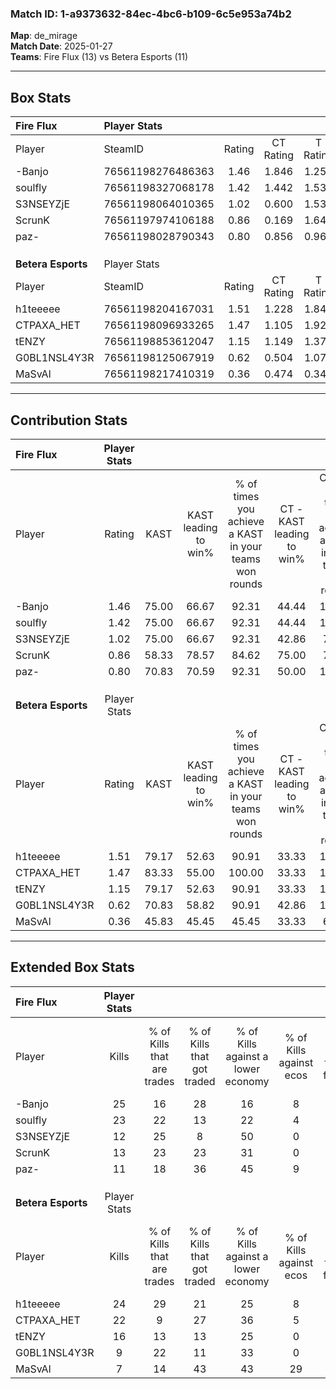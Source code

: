 ### Match ID: 1-a9373632-84ec-4bc6-b109-6c5e953a74b2  
**Map**: de_mirage  
**Match Date**: 2025-01-27  
**Teams**: Fire Flux (13) vs Betera Esports (11)  

---  

## Box Stats  

| **Fire Flux**      | Player Stats      |        |           |          |       |       |       |         |        |      |     |
| :- | :- | :-: | :-: | :-: | :-: | :-: | :-: | :-: | :-: | :-: | :-: |
| Player             | SteamID           | Rating | CT Rating | T Rating | KAST  |  ADR  | Kills | Assists | Deaths | K/D  | HS% |
| -Banjo             | 76561198276486363 |  1.46  |   1.846   |  1.259   | 75.00 | 106.6 |  25   |    3    |   18   | 1.39 | 48  |
| soulfly            | 76561198327068178 |  1.42  |   1.442   |  1.530   | 75.00 | 93.0  |  23   |    4    |   15   | 1.53 | 43  |
| S3NSEYZjE          | 76561198064010365 |  1.02  |   0.600   |  1.534   | 75.00 | 62.7  |  12   |    6    |   11   | 1.09 | 25  |
| ScrunK             | 76561197974106188 |  0.86  |   0.169   |  1.640   | 58.33 | 82.6  |  13   |    9    |   18   | 0.72 | 46  |
| paz-               | 76561198028790343 |  0.80  |   0.856   |  0.968   | 70.83 | 47.9  |  11   |    6    |   16   | 0.69 | 36  |
|                    |                   |        |           |          |       |       |       |         |        |      |     |
|                    |                   |        |           |          |       |       |       |         |        |      |     |
|                    |                   |        |           |          |       |       |       |         |        |      |     |
| **Betera Esports** | Player Stats      |        |           |          |       |       |       |         |        |      |     |
| Player             | SteamID           | Rating | CT Rating | T Rating | KAST  |  ADR  | Kills | Assists | Deaths | K/D  | HS% |
| h1teeeee           | 76561198204167031 |  1.51  |   1.228   |  1.848   | 79.17 | 95.4  |  24   |    4    |   14   | 1.71 | 25  |
| CTPAXA_HET         | 76561198096933265 |  1.47  |   1.105   |  1.925   | 83.33 | 94.7  |  22   |    4    |   14   | 1.57 | 68  |
| tENZY              | 76561198853612047 |  1.15  |   1.149   |  1.377   | 79.17 | 90.8  |  16   |   11    |   18   | 0.89 | 75  |
| G0BL1NSL4Y3R       | 76561198125067919 |  0.62  |   0.504   |  1.074   | 70.83 | 33.5  |   9   |    3    |   18   | 0.50 | 33  |
| MaSvAl             | 76561198217410319 |  0.36  |   0.474   |  0.340   | 45.83 | 43.2  |   7   |    5    |   20   | 0.35 | 28  |
---  

## Contribution Stats  

| **Fire Flux**      | Player Stats |       |                      |                                                        |                           |                                                             |                          |                                                            |
| :- | :-: | :-: | :-: | :-: | :-: | :-: | :-: | :-: |
| Player             |    Rating    | KAST  | KAST leading to win% | % of times you achieve a KAST in your teams won rounds | CT - KAST leading to win% | CT - % of times you achieve a KAST in your teams won rounds | T - KAST leading to win% | T - % of times you achieve a KAST in your teams won rounds |
| -Banjo             |     1.46     | 75.00 |        66.67         |                         92.31                          |           44.44           |                           100.00                            |          88.89           |                           88.89                            |
| soulfly            |     1.42     | 75.00 |        66.67         |                         92.31                          |           44.44           |                           100.00                            |          88.89           |                           88.89                            |
| S3NSEYZjE          |     1.02     | 75.00 |        66.67         |                         92.31                          |           42.86           |                            75.00                            |          81.82           |                           100.00                           |
| ScrunK             |     0.86     | 58.33 |        78.57         |                         84.62                          |           75.00           |                            75.00                            |          80.00           |                           88.89                            |
| paz-               |     0.80     | 70.83 |        70.59         |                         92.31                          |           50.00           |                           100.00                            |          88.89           |                           88.89                            |
|                    |              |       |                      |                                                        |                           |                                                             |                          |                                                            |
|                    |              |       |                      |                                                        |                           |                                                             |                          |                                                            |
|                    |              |       |                      |                                                        |                           |                                                             |                          |                                                            |
| **Betera Esports** | Player Stats |       |                      |                                                        |                           |                                                             |                          |                                                            |
| Player             |    Rating    | KAST  | KAST leading to win% | % of times you achieve a KAST in your teams won rounds | CT - KAST leading to win% | CT - % of times you achieve a KAST in your teams won rounds | T - KAST leading to win% | T - % of times you achieve a KAST in your teams won rounds |
| h1teeeee           |     1.51     | 79.17 |        52.63         |                         90.91                          |           33.33           |                           100.00                            |          70.00           |                           87.50                            |
| CTPAXA_HET         |     1.47     | 83.33 |        55.00         |                         100.00                         |           33.33           |                           100.00                            |          72.73           |                           100.00                           |
| tENZY              |     1.15     | 79.17 |        52.63         |                         90.91                          |           33.33           |                           100.00                            |          70.00           |                           87.50                            |
| G0BL1NSL4Y3R       |     0.62     | 70.83 |        58.82         |                         90.91                          |           42.86           |                           100.00                            |          70.00           |                           87.50                            |
| MaSvAl             |     0.36     | 45.83 |        45.45         |                         45.45                          |           33.33           |                            66.67                            |          60.00           |                           37.50                            |
---  

## Extended Box Stats  

| **Fire Flux**      | Player Stats |                            |                            |                                    |                         |                              |                                 |        |                             |                                     |                          |                               |                            |
| :- | :-: | :-: | :-: | :-: | :-: | :-: | :-: | :-: | :-: | :-: | :-: | :-: | :-: |
| Player             |    Kills     | % of Kills that are trades | % of Kills that got traded | % of Kills against a lower economy | % of Kills against ecos | % of Kills that are flawless | % of Kills that are close duels | Deaths | % of Deaths that get traded | % of Deaths against a lower economy | % of Deaths against ecos | % of Deaths that are flawless | % of Deaths that are close |
| -Banjo             |      25      |             16             |             28             |                 16                 |            8            |              64              |                0                |   18   |             22              |                 17                  |            6             |              50               |             11             |
| soulfly            |      23      |             22             |             13             |                 22                 |            4            |              78              |                0                |   15   |             20              |                 13                  |            0             |              80               |             0              |
| S3NSEYZjE          |      12      |             25             |             8              |                 50                 |            0            |              75              |                0                |   11   |             18              |                  9                  |            9             |              55               |             9              |
| ScrunK             |      13      |             23             |             23             |                 31                 |            0            |              38              |               23                |   18   |             17              |                 17                  |            0             |              61               |             11             |
| paz-               |      11      |             18             |             36             |                 45                 |            9            |              55              |                0                |   16   |             31              |                 13                  |            0             |              56               |             6              |
|                    |              |                            |                            |                                    |                         |                              |                                 |        |                             |                                     |                          |                               |                            |
|                    |              |                            |                            |                                    |                         |                              |                                 |        |                             |                                     |                          |                               |                            |
|                    |              |                            |                            |                                    |                         |                              |                                 |        |                             |                                     |                          |                               |                            |
| **Betera Esports** | Player Stats |                            |                            |                                    |                         |                              |                                 |        |                             |                                     |                          |                               |                            |
| Player             |    Kills     | % of Kills that are trades | % of Kills that got traded | % of Kills against a lower economy | % of Kills against ecos | % of Kills that are flawless | % of Kills that are close duels | Deaths | % of Deaths that get traded | % of Deaths against a lower economy | % of Deaths against ecos | % of Deaths that are flawless | % of Deaths that are close |
| h1teeeee           |      24      |             29             |             21             |                 25                 |            8            |              67              |                4                |   14   |              7              |                 29                  |            0             |              86               |             0              |
| CTPAXA_HET         |      22      |             9              |             27             |                 36                 |            5            |              50              |               14                |   14   |             14              |                 21                  |            0             |              57               |             0              |
| tENZY              |      16      |             13             |             13             |                 25                 |            0            |              63              |                0                |   18   |             28              |                 22                  |            0             |              56               |             0              |
| G0BL1NSL4Y3R       |      9       |             22             |             11             |                 33                 |            0            |              67              |               22                |   18   |             39              |                 22                  |            0             |              67               |             6              |
| MaSvAl             |      7       |             14             |             43             |                 43                 |           29            |              43              |                0                |   20   |             15              |                 20                  |            0             |              65               |             10             |
